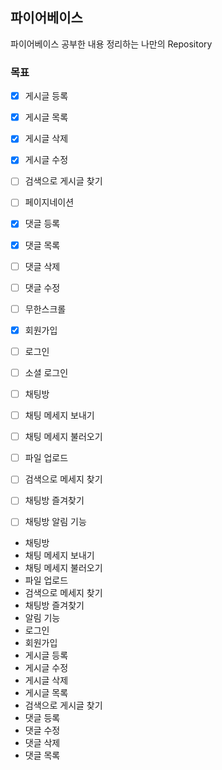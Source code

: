 ## 파이어베이스

파이어베이스 공부한 내용 정리하는 나만의 Repository

### 목표

- [x] 게시글 등록
- [x] 게시글 목록
- [x] 게시글 삭제
- [x] 게시글 수정
- [ ] 검색으로 게시글 찾기
- [ ] 페이지네이션

- [x] 댓글 등록
- [x] 댓글 목록
- [ ] 댓글 삭제
- [ ] 댓글 수정
- [ ] 무한스크롤

- [x] 회원가입
- [ ] 로그인
- [ ] 소셜 로그인

- [ ] 채팅방
- [ ] 채팅 메세지 보내기
- [ ] 채팅 메세지 불러오기
- [ ] 파일 업로드
- [ ] 검색으로 메세지 찾기
- [ ] 채팅방 즐겨찾기
- [ ] 채팅방 알림 기능

<ul>
<li>채팅방</li>
<li>채팅 메세지 보내기</li>
<li>채팅 메세지 불러오기</li>
<li>파일 업로드</li>
<li>검색으로 메세지 찾기</li>
<li>채팅방 즐겨찾기</li>
<li>알림 기능 </li>
<li>로그인</li>
<li>회원가입</li>
<li>게시글 등록</li>
<li>게시글 수정</li>
<li>게시글 삭제</li>
<li>게시글 목록</li>
<li>검색으로 게시글 찾기</li>
<li>댓글 등록</li>
<li>댓글 수정</li>
<li>댓글 삭제</li>
<li>댓글 목록</li>
</ul>
